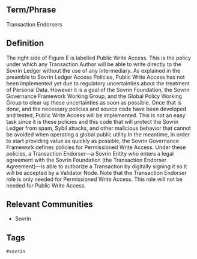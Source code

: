 ## Term/Phrase
Transaction Endorsers

## Definition
The right side of Figure E is labelled Public Write Access. This is the policy under which any Transaction Author will be able to write directly to the Sovrin Ledger without the use of any intermediary. As explained in the preamble to Sovrin Ledger Access Policies, Public Write Access has not been implemented yet due to regulatory uncertainties about the treatment of Personal Data. However it is a goal of the Sovrin Foundation, the Sovrin Governance Framework Working Group, and the Global Policy Working Group to clear up these uncertainties as soon as possible. Once that is done, and the necessary policies and source code have been developed and tested, Public Write Access will be implemented. This is not an easy task since it is these policies and this code that will protect the Sovrin Ledger from spam, Sybil attacks, and other malicious behavior that cannot be avoided when operating a global public utility.In the meantime, in order to start providing value as quickly as possible, the Sovrin Governance Framework defines policies for Permissioned Write Access. Under these policies, a Transaction Endorser&mdash;a Sovrin Entity who enters a legal agreement with the Sovrin Foundation (the Transaction Endorser Agreement)&mdash;is able to authorize a Transaction by digitally signing it so it will be accepted by a Validator Node. Note that the Transaction Endorser role is only needed for Permissioned Write Access. This role will not be needed for Public Write Access.

## Relevant Communities
* Sovrin

## Tags
```
#sovrin
```

